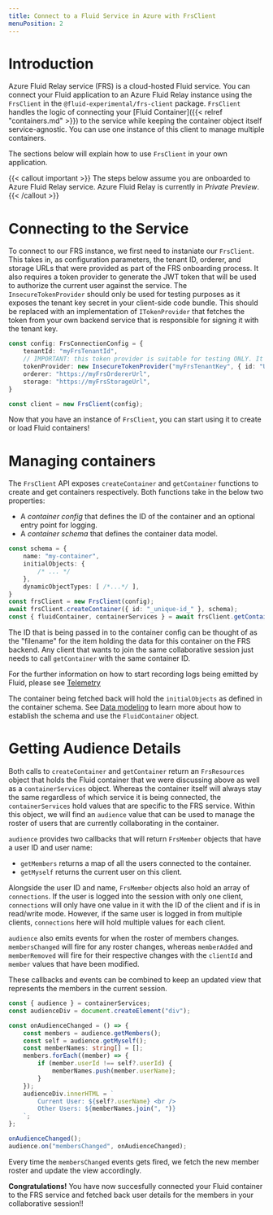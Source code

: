```yaml
---
title: Connect to a Fluid Service in Azure with FrsClient
menuPosition: 2
---
```


# Introduction

Azure Fluid Relay service (FRS) is a cloud-hosted Fluid service. You can connect your Fluid application to an Azure Fluid Relay instance using the `FrsClient` in the `@fluid-experimental/frs-client` package. `FrsClient` handles the logic of connecting your [Fluid Container]({{< relref "containers.md" >}}) to the service while keeping the container object itself service-agnostic. You can use one instance of this client to manage multiple containers.

The sections below will explain how to use `FrsClient` in your own application.

{{< callout important >}}
The steps below assume you are onboarded to Azure Fluid Relay service. Azure Fluid Relay is currently in _Private Preview_.
{{< /callout >}}

# Connecting to the Service

To connect to our FRS instance, we first need to instaniate our `FrsClient`. This takes in, as configuration parameters, the tenant ID, orderer, and storage URLs that were provided as part of the FRS onboarding process. It also requires a token provider to generate the JWT token that will be used to authorize the current user against the service. The `InsecureTokenProvider` should only be used for testing purposes as it exposes the tenant key secret in your client-side code bundle. This should be replaced with an implementation of `ITokenProvider` that fetches the token from your own backend service that is responsible for signing it with the tenant key. 

```typescript
const config: FrsConnectionConfig = {
    tenantId: "myFrsTenantId",
    // IMPORTANT: this token provider is suitable for testing ONLY. It is NOT secure.
    tokenProvider: new InsecureTokenProvider("myFrsTenantKey", { id: "UserId", name: "Test User" }),
    orderer: "https://myFrsOrdererUrl",
    storage: "https://myFrsStorageUrl",
}

const client = new FrsClient(config);
```

Now that you have an instance of `FrsClient`, you can start using it to create or load Fluid containers!

# Managing containers

The `FrsClient` API exposes `createContainer` and `getContainer` functions to create and get containers respectively. Both functions take in the below two properties:

- A _container config_ that defines the ID of the container and an optional entry point for logging.
- A _container schema_ that defines the container data model.

```typescript
const schema = {
    name: "my-container",
    initialObjects: {
        /* ... */
    },
    dynamicObjectTypes: [ /*...*/ ],
}
const frsClient = new FrsClient(config);
await frsClient.createContainer({ id: "_unique-id_" }, schema);
const { fluidContainer, containerServices } = await frsClient.getContainer({ id: "_unique-id_" }, schema);
```

The ID that is being passed in to the container config can be thought of as the "filename" for the item holding the data for this container on the FRS backend. Any client that wants to join the same collaborative session just needs to call `getContainer` with the same container ID.

For the further information on how to start recording logs being emitted by Fluid, please see [Telemetry](../testing/telemetry.md)

The container being fetched back will hold the `initialObjects` as defined in the container schema. See [Data modeling](../build/data-modeling.md) to learn more about how to establish the schema and use the `FluidContainer` object.

# Getting Audience Details

Both calls to `createContainer` and `getContainer` return an `FrsResources` object that holds the Fluid container that we were discussing above as well as a `containerServices` object. Whereas the container itself will always stay the same regardless of which service it is being connected, the `containerServices` hold values that are specific to the FRS service. Within this object, we will find an `audience` value that can be used to manage the roster of users that are currently collaborating in the container.

`audience` provides two callbacks that will return `FrsMember` objects that have a user ID and user name:
- `getMembers` returns a map of all the users connected to the container.
- `getMyself` returns the current user on this client.

Alongside the user ID and name, `FrsMember` objects also hold an array of `connections`. If the user is logged into the session with only one client, `connections` will only have one value in it with the ID of the client and if is in read/write mode. However, if the same user is logged in from multiple clients, `connections` here will hold multiple values for each client.

`audience` also emits events for when the roster of members changes. `membersChanged` will fire for any roster changes, whereas `memberAdded` and `memberRemoved` will fire for their respective changes with the `clientId` and `member` values that have been modified.

These callbacks and events can be combined to keep an updated view that represents the members in the current session.

``` typescript
const { audience } = containerServices;
const audienceDiv = document.createElement("div");

const onAudienceChanged = () => {
    const members = audience.getMembers();
    const self = audience.getMyself();
    const memberNames: string[] = [];
    members.forEach((member) => {
        if (member.userId !== self?.userId) {
            memberNames.push(member.userName);
        }
    });
    audienceDiv.innerHTML = `
        Current User: ${self?.userName} <br />
        Other Users: ${memberNames.join(", ")}
    `;
};

onAudienceChanged();
audience.on("membersChanged", onAudienceChanged);
```

Every time the `membersChanged` events gets fired, we fetch the new member roster and update the view accordingly.

**Congratulations!** You have now succesfully connected your Fluid container to the FRS service and fetched back user details for the members in your collaborative session!!
